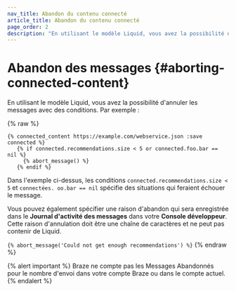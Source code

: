 ```yaml
---
nav_title: Abandon du contenu connecté
article_title: Abandon du contenu connecté
page_order: 2
description: "En utilisant le modèle Liquid, vous avez la possibilité d'annuler les messages avec des conditions. Cet article de référence couvre certains messages qui annulent les meilleures pratiques."
---
```


# Abandon des messages {#aborting-connected-content}

En utilisant le modèle Liquid, vous avez la possibilité d'annuler les messages avec des conditions. Par exemple :

{% raw %}
```
{% connected_content https://example.com/webservice.json :save connected %}
   {% if connected.recommendations.size < 5 or connected.foo.bar == nil %}
     {% abort_message() %}
   {% endif %}
```

Dans l'exemple ci-dessus, les conditions `connected.recommendations.size < 5` et `connectées. oo.bar == nil` spécifie des situations qui feraient échouer le message.

Vous pouvez également spécifier une raison d'abandon qui sera enregistrée dans le __Journal d'activité des messages__ dans votre __Console développeur__. Cette raison d'annulation doit être une chaîne de caractères et ne peut pas contenir de Liquid.

`{% abort_message('Could not get enough recommendations') %}`
{% endraw %}

{% alert important %}
Braze ne compte pas les Messages Abandonnés pour le nombre d'envoi dans votre compte Braze ou dans le compte actuel.
{% endalert %}
